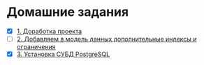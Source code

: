 # Домашние задания

- [x] [1. Доработка проекта](hw01/)
- [ ] [2. Добавляем в модель данных дополнительные индексы и ограничения](hw02/)
- [x] [3. Установка СУБД PostgreSQL](hw03/)
